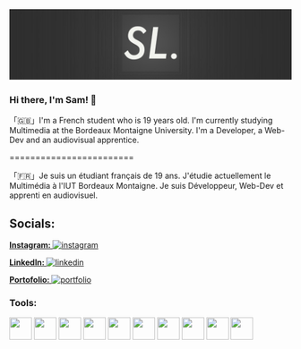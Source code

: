 <img src="banner.jpg" alt="Samuel Labagnere's logo." />

### Hi there, I'm Sam! 👋

「🇬🇧」I'm a French student who is 19 years old. I'm currently studying Multimedia at the Bordeaux Montaigne University.
I'm a Developer, a Web-Dev and an audiovisual apprentice.

========================

「🇫🇷」Je suis un étudiant français de 19 ans. J'étudie actuellement le Multimédia à l'IUT Bordeaux Montaigne.
Je suis Développeur, Web-Dev et apprenti en audiovisuel.

## Socials:
<p><span style="font-weight: bold; text-decoration: underline;">Instagram: </span><a href="https://instagram.com/samuel.labagnere"><img src="https://www.logo.wine/a/logo/Instagram/Instagram-Logo.wine.svg" alt="instagram" width="40" height="40" /></a></p>
<p><span style="font-weight: bold; text-decoration: underline;">LinkedIn: </span><a href="https://linkedin.com/in/samuel-labagnere"><img src="https://www.vectorlogo.zone/logos/linkedin/linkedin-tile.svg" alt="linkedin" width="40" height="40" /></a></p>
<p><span style="font-weight: bold; text-decoration: underline;">Portofolio: </span><a href="https://samuel-labagnere.netlify.app"><img src="https://www.svgrepo.com/show/26491/internet.svg" alt="portfolio" width="40" height="40" /></a></p>

### Tools:
<p align="left">
  <a href="https://www.w3schools.com/html/"><img src="https://upload.wikimedia.org/wikipedia/commons/6/61/HTML5_logo_and_wordmark.svg" width="40" height="40" /></a>
  <a href="https://www.w3schools.com/css/"><img src="https://upload.wikimedia.org/wikipedia/commons/d/d5/CSS3_logo_and_wordmark.svg" width="40" height="40" /></a>
  <a href="https://www.w3schools.com/js/"><img src="https://upload.wikimedia.org/wikipedia/commons/9/99/Unofficial_JavaScript_logo_2.svg" width="40" height="40" /></a>
  <a href="https://www.w3schools.com/php/"><img src="https://upload.wikimedia.org/wikipedia/commons/2/27/PHP-logo.svg" width="40" height="40" /></a>
  <a href="https://www.mysql.com/"><img src="https://upload.wikimedia.org/wikipedia/fr/6/62/MySQL.svg" width="40" height="40" /></a>
  <a href="https://www.postgresql.org/"><img src="https://upload.wikimedia.org/wikipedia/commons/2/29/Postgresql_elephant.svg" width="40" height="40" /></a>
  <a href="https://jquery.com/"><img src="https://www.vectorlogo.zone/logos/jquery/jquery-icon.svg" width="40" height="40" /></a>
  <a href="https://reactjs.org/"><img src="https://upload.wikimedia.org/wikipedia/commons/a/a7/React-icon.svg" width="40" height="40" /></a>
  <a href="https://rubyonrails.org/"><img src="https://upload.wikimedia.org/wikipedia/commons/6/62/Ruby_On_Rails_Logo.svg" width="40" height="40" /></a>
  <a href="https://sass-lang.com/"><img src="https://upload.wikimedia.org/wikipedia/commons/9/96/Sass_Logo_Color.svg" width="40" height="40" /></a>
</p>
